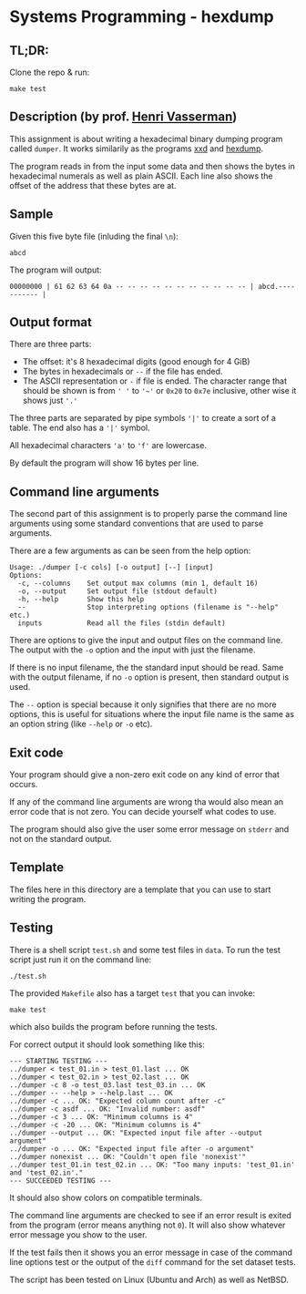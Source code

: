 # Systems Programming - hexdump

## TL;DR:

Clone the repo & run:

```
make test
```

## Description (by prof. [Henri Vasserman](https://github.com/SlyEcho))


This assignment is about writing a hexadecimal binary dumping program called `dumper`.
It works similarily as the programs [xxd](https://linux.die.net/man/1/xxd) and [hexdump](https://linux.die.net/man/1/hexdump).

The program reads in from the input some data and then shows the bytes in hexadecimal numerals as well as plain ASCII.
Each line also shows the offset of the address that these bytes are at.

## Sample

Given this five byte file (inluding the final `\n`):

```
abcd

```

The program will output:

```
00000000 | 61 62 63 64 0a -- -- -- -- -- -- -- -- -- -- -- | abcd.----------- |
```

## Output format

There are three parts:

- The offset: it's 8 hexadecimal digits (good enough for 4 GiB)
- The bytes in hexadecimals or `--` if the file has ended.
- The ASCII representation or `-` if file is ended.
  The character range that should be shown is from `' '` to `'~'` or `0x20` to `0x7e` inclusive, other wise it shows just `'.'`
  
The three parts are separated by pipe symbols `'|'` to create a sort of a table.
The end also has a `'|'` symbol.

All hexadecimal characters `'a'` to `'f'` are lowercase.

By default the program will show 16 bytes per line.

## Command line arguments

The second part of this assignment is to properly parse the command line arguments using some standard conventions that are used to parse arguments.

There are a few arguments as can be seen from the help option:

```
Usage: ./dumper [-c cols] [-o output] [--] [input]
Options:
  -c, --columns    Set output max columns (min 1, default 16)
  -o, --output     Set output file (stdout default)
  -h, --help       Show this help
  --               Stop interpreting options (filename is "--help" etc.)
  inputs           Read all the files (stdin default)
```

There are options to give the input and output files on the command line.
The output with the `-o` option and the input with just the filename.

If there is no input filename, the the standard input should be read.
Same with the output filename, if no `-o` option is present, then standard output is used.

The `--` option is special because it only signifies that there are no more options, this is useful for situations where the input file name is the same as an option string (like `--help` or `-o` etc).

## Exit code

Your program should give a non-zero exit code on any kind of error that occurs.

If any of the command line arguments are wrong tha would also mean an error code that is not zero.
You can decide yourself what codes to use.

The program should also give the user some error message on `stderr` and not on the standard output.

## Template

The files here in this directory are a template that you can use to start writing the program.

## Testing

There is a shell script `test.sh` and some test files in `data`.
To run the test script just run it on the command line:

```
./test.sh
```

The provided `Makefile` also has a target `test` that you can invoke:

```
make test
```

which also builds the program before running the tests.

For correct output it should look something like this:

```
--- STARTING TESTING ---
../dumper < test_01.in > test_01.last ... OK
../dumper < test_02.in > test_02.last ... OK
../dumper -c 8 -o test_03.last test_03.in ... OK
../dumper -- --help > --help.last ... OK
../dumper -c ... OK: "Expected column count after -c"
../dumper -c asdf ... OK: "Invalid number: asdf"
../dumper -c 3 ... OK: "Minimum columns is 4"
../dumper -c -20 ... OK: "Minimum columns is 4"
../dumper --output ... OK: "Expected input file after --output argument"
../dumper -o ... OK: "Expected input file after -o argument"
../dumper nonexist ... OK: "Couldn't open file 'nonexist'"
../dumper test_01.in test_02.in ... OK: "Too many inputs: 'test_01.in' and 'test_02.in'."
--- SUCCEEDED TESTING ---
```

It should also show colors on compatible terminals.

The command line arguments are checked to see if an error result is exited from the program (error means anything not `0`).
It will also show whatever error message you show to the user.

If the test fails then it shows you an error message in case of the command line options test or the output of the `diff` command for the set dataset tests.

The script has been tested on Linux (Ubuntu and Arch) as well as NetBSD.
